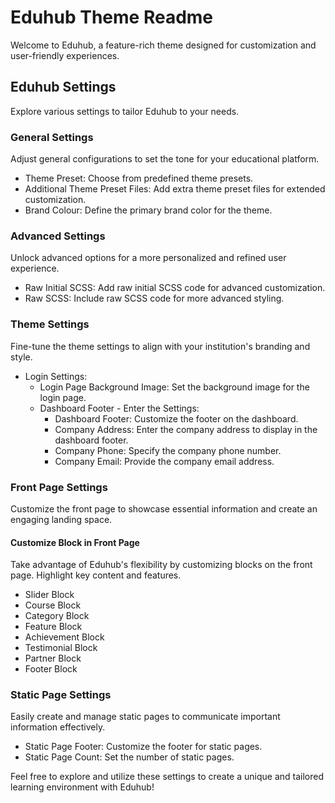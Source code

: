 # Eduhub Theme Readme

Welcome to Eduhub, a feature-rich theme designed for customization and user-friendly experiences.

## Eduhub Settings

Explore various settings to tailor Eduhub to your needs.

### General Settings

Adjust general configurations to set the tone for your educational platform.

- Theme Preset: Choose from predefined theme presets.
- Additional Theme Preset Files: Add extra theme preset files for extended customization.
- Brand Colour: Define the primary brand color for the theme.

### Advanced Settings

Unlock advanced options for a more personalized and refined user experience.

- Raw Initial SCSS: Add raw initial SCSS code for advanced customization.
- Raw SCSS: Include raw SCSS code for more advanced styling.

### Theme Settings

Fine-tune the theme settings to align with your institution's branding and style.

- Login Settings:
  - Login Page Background Image: Set the background image for the login page.
  - Dashboard Footer - Enter the Settings:
    - Dashboard Footer: Customize the footer on the dashboard.
    - Company Address: Enter the company address to display in the dashboard footer.
    - Company Phone: Specify the company phone number.
    - Company Email: Provide the company email address.

### Front Page Settings

Customize the front page to showcase essential information and create an engaging landing space.

#### Customize Block in Front Page

Take advantage of Eduhub's flexibility by customizing blocks on the front page. Highlight key content and features.

- Slider Block
- Course Block
- Category Block
- Feature Block
- Achievement Block
- Testimonial Block
- Partner Block
- Footer Block

### Static Page Settings

Easily create and manage static pages to communicate important information effectively.

- Static Page Footer: Customize the footer for static pages.
- Static Page Count: Set the number of static pages.

Feel free to explore and utilize these settings to create a unique and tailored learning environment with Eduhub!